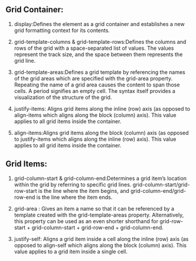 ## Grid Container:
1. display:Defines the element as a grid container and establishes a 
new grid formatting context for its contents.

2. grid-template-columns & grid-template-rows:Defines the columns and rows of the grid with a space-separated list of values. 
The values represent the track size, and the space between them represents the grid line.

3. grid-template-areas:Defines a grid template by referencing the names of the grid areas which are specified with
the grid-area property. Repeating the name of a grid area causes the content to span those cells. A period signifies 
an empty cell. The syntax itself provides a visualization of the structure of the grid.

4. justify-items: Aligns grid items along the inline (row) axis (as opposed to align-items which aligns along 
the block (column) axis). This value applies to all grid items inside the container.

5. align-items:Aligns grid items along the block (column) axis (as opposed to justify-items which aligns along the 
inline (row) axis). This value applies to all grid items inside the container.

## Grid Items:
1. grid-column-start & grid-column-end:Determines a grid item’s location within the grid by referring to specific grid lines. 
grid-column-start/grid-row-start is the line where the item begins, and grid-column-end/grid-row-end is the line where the item ends.

2. grid-area : Gives an item a name so that it can be referenced by a template created with the grid-template-areas property. Alternatively,
this property can be used as an even shorter shorthand for grid-row-start + grid-column-start + grid-row-end + grid-column-end.

3. justify-self: Aligns a grid item inside a cell along the inline (row) axis (as opposed to align-self which aligns along the block 
(column) axis). This value applies to a grid item inside a single cell.

